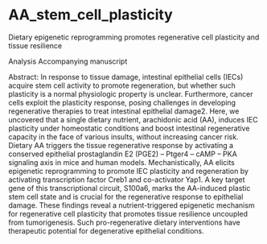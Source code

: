 # AA_stem_cell_plasticity
Dietary epigenetic reprogramming promotes regenerative cell plasticity and tissue resilience


Analysis Accompanying manuscript

Abstract:
In response to tissue damage, intestinal epithelial cells (IECs) acquire stem cell activity to promote regeneration, but whether such plasticity is a normal physiologic property is unclear. Furthermore, cancer cells exploit the plasticity response, posing challenges in developing regenerative therapies to treat intestinal epithelial damage2. Here, we uncovered that a single dietary nutrient, arachidonic acid (AA), induces IEC plasticity under homeostatic conditions and boost intestinal regenerative capacity in the face of various insults, without increasing cancer risk. Dietary AA triggers the tissue regenerative response by activating a conserved epithelial prostaglandin E2 (PGE2) – Ptger4 – cAMP – PKA signaling axis in mice and human models. Mechanistically, AA elicits epigenetic reprogramming to promote IEC plasticity and regeneration by activating transcription factor Creb1 and co-activator Yap1. A key target gene of this transcriptional circuit, S100a6, marks the AA-induced plastic stem cell state and is crucial for the regenerative response to epithelial damage. These findings reveal a nutrient-triggered epigenetic mechanism for regenerative cell plasticity that promotes tissue resilience uncoupled from tumorigenesis. Such pro-regenerative dietary interventions have therapeutic potential for degenerative epithelial conditions.
